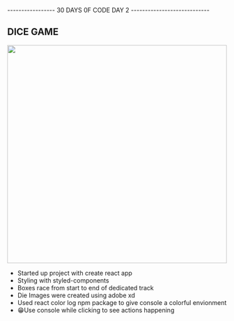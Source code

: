 ----------------- 30 DAYS 0F CODE DAY 2 ----------------------------

<h2>
DICE GAME
</h2>
<img src='https://images.unsplash.com/photo-1551431009-a802eeec77b1?ixid=MnwxMjA3fDB8MHxwaG90by1wYWdlfHx8fGVufDB8fHx8&ixlib=rb-1.2.1&auto=format&fit=crop&w=1074&q=80' width = '100%' height = '500'/>

- Started up project with create react app
- Styling with styled-components
- Boxes race from start to end of dedicated track
- Die Images were created using adobe xd
- Used react color log npm package to give console a colorful envionment
- 😁Use console while clicking to see actions happening
